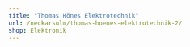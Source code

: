 ```yaml
---
title: "Thomas Hönes Elektrotechnik"
url: /neckarsulm/thomas-hoenes-elektrotechnik-2/
shop: Elektronik
---
```

